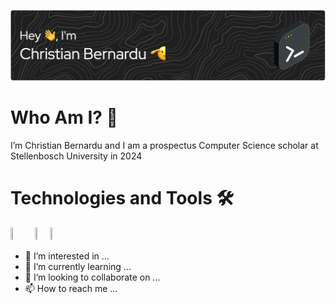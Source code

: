 ![banner](https://github.com/cbernardu/cbernardu/blob/main/assets/github-header-image.png)
# Who Am I? 🤔
I’m Christian Bernardu and I am a prospectus Computer Science scholar at Stellenbosch University in 2024

# Technologies and Tools 🛠️
<img src="https://github.com/cbernardu/cbernardu/assets/144592185/6f635007-4e93-4480-8d08-62dd03fae734" width="7%" height="7%">
<img src="https://github.com/cbernardu/cbernardu/assets/144592185/cd6b0d15-3d00-4a8f-9711-fd03c9602b20" width="4%" height="4%">
<img src="https://github.com/cbernardu/cbernardu/assets/144592185/bc7f736b-a178-4730-90a5-061b99450c5b" width="6%" height="6%">

- 👀 I’m interested in ...
- 🌱 I’m currently learning ...
- 💞️ I’m looking to collaborate on ...
- 📫 How to reach me ...

<!---
cbernardu/cbernardu is a ✨ special ✨ repository because its `README.md` (this file) appears on your GitHub profile.
You can click the Preview link to take a look at your changes.
--->
